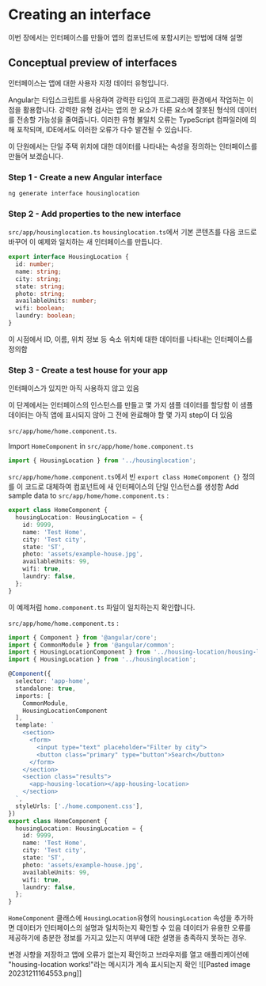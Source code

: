 
# Creating an interface

이번 장에서는 인터페이스를 만들어 앱의 컴포넌트에 포함시키는 방법에 대해 설명


## Conceptual preview of interfaces

인터페이스는 앱에 대한 사용자 지정 데이터 유형입니다.

Angular는 타입스크립트를 사용하여 강력한 타입의 프로그래밍 환경에서 작업하는 이점을 활용합니다. 강력한 유형 검사는 앱의 한 요소가 다른 요소에 잘못된 형식의 데이터를 전송할 가능성을 줄여줍니다. 이러한 유형 불일치 오류는 TypeScript 컴파일러에 의해 포착되며, IDE에서도 이러한 오류가 다수 발견될 수 있습니다.

이 단원에서는 단일 주택 위치에 대한 데이터를 나타내는 속성을 정의하는 인터페이스를 만들어 보겠습니다.

### Step 1 - Create a new Angular interface

```bash
ng generate interface housinglocation
```

### Step 2 - Add properties to the new interface

`src/app/housinglocation.ts`
`housinglocation.ts`에서 기본 콘텐츠를 다음 코드로 바꾸어 이 예제와 일치하는 새 인터페이스를 만듭니다.

```ts
export interface HousingLocation {
  id: number;
  name: string;
  city: string;
  state: string;
  photo: string;
  availableUnits: number;
  wifi: boolean;
  laundry: boolean;
}
```

  
이 시점에서 ID, 이름, 위치 정보 등 숙소 위치에 대한 데이터를 나타내는 인터페이스를 정의함

### Step 3 - Create a test house for your app

인터페이스가 있지만 아직 사용하지 않고 있음

이 단계에서는 인터페이스의 인스턴스를 만들고 몇 가지 샘플 데이터를 할당함
이 샘플 데이터는 아직 앱에 표시되지 않아 그 전에 완료해야 할 몇 가지 step이 더 있음

`src/app/home/home.component.ts`.


Import `HomeComponent` in `src/app/home/home.component.ts`
```ts
import { HousingLocation } from '../housinglocation';
```


`src/app/home/home.component.ts`에서 빈 `export class HomeComponent {}` 정의를 이 코드로 대체하여 컴포넌트에 새 인터페이스의 단일 인스턴스를 생성함
Add sample data to `src/app/home/home.component.ts` :
```ts
export class HomeComponent {
  housingLocation: HousingLocation = {
    id: 9999,
    name: 'Test Home',
    city: 'Test city',
    state: 'ST',
    photo: 'assets/example-house.jpg',
    availableUnits: 99,
    wifi: true,
    laundry: false,
  };
}
```

이 예제처럼 `home.component.ts` 파일이 일치하는지 확인합니다.

`src/app/home/home.component.ts` : 
```ts
import { Component } from '@angular/core';
import { CommonModule } from '@angular/common';
import { HousingLocationComponent } from '../housing-location/housing-location.component';
import { HousingLocation } from '../housinglocation';

@Component({
  selector: 'app-home',
  standalone: true,
  imports: [
    CommonModule,
    HousingLocationComponent
  ],
  template: `
    <section>
      <form>
        <input type="text" placeholder="Filter by city">
        <button class="primary" type="button">Search</button>
      </form>
    </section>
    <section class="results">
      <app-housing-location></app-housing-location>
    </section>
  `,
  styleUrls: ['./home.component.css'],
})
export class HomeComponent {
  housingLocation: HousingLocation = {
    id: 9999,
    name: 'Test Home',
    city: 'Test city',
    state: 'ST',
    photo: 'assets/example-house.jpg',
    availableUnits: 99,
    wifi: true,
    laundry: false,
  };
}
```

`HomeComponent` 클래스에 `HousingLocation`유형의 `housingLocation` 속성을 추가하면 데이터가 인터페이스의 설명과 일치하는지 확인할 수 있음
데이터가 유용한 오류를 제공하기에 충분한 정보를 가지고 있는지 여부에 대한 설명을 충족하지 못하는 경우.

변경 사항을 저장하고 앱에 오류가 없는지 확인하고 브라우저를 열고 애플리케이션에 "housing-location works!"라는 메시지가 계속 표시되는지 확인
![[Pasted image 20231211164553.png]]

